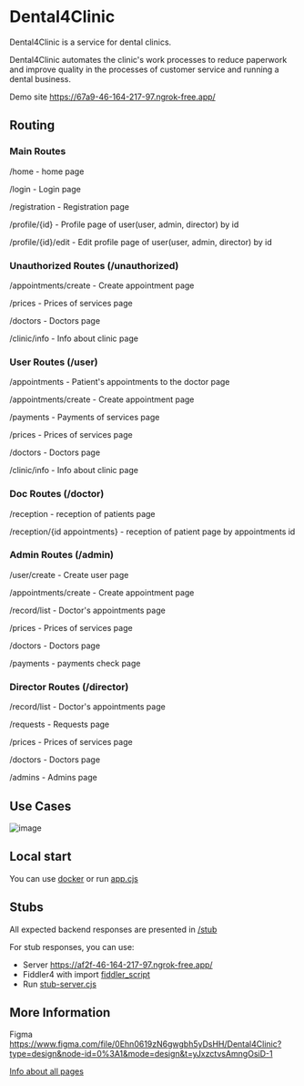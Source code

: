 # Dental4Clinic
Dental4Clinic is a service for dental clinics.

Dental4Clinic automates the clinic's work processes to reduce paperwork and improve quality in the processes of customer service and running a dental business.

Demo site https://67a9-46-164-217-97.ngrok-free.app/

## Routing

### Main Routes
/home - home page

/login - Login page

/registration - Registration page

/profile/{id} - Profile page of user(user, admin, director) by id

/profile/{id}/edit - Edit profile page of user(user, admin, director) by id

### Unauthorized Routes (/unauthorized)

/appointments/create -  Create appointment page

/prices - Prices of services page

/doctors - Doctors page

/clinic/info - Info about clinic page

### User Routes (/user)
/appointments -  Patient's appointments to the doctor page

/appointments/create -  Create appointment page

/payments - Payments of services page

/prices - Prices of services page

/doctors - Doctors page

/clinic/info - Info about clinic page

### Doc Routes (/doctor)
/reception - reception of patients page

/reception/{id appointments} - reception of patient page by appointments id

### Admin Routes (/admin)
/user/create - Create user page

/appointments/create -  Create appointment page

/record/list - Doctor's appointments page

/prices - Prices of services page

/doctors - Doctors page

/payments - payments check page


### Director Routes (/director)
/record/list - Doctor's appointments page

/requests - Requests page

/prices - Prices of services page

/doctors - Doctors page

/admins - Admins page


## Use Cases
![image](https://github.com/DarkRacer/dental4clinic/assets/56476550/32f5e8e8-83cd-4fc5-b0ea-2926a6e00fa7)

## Local start
You can use [docker](https://github.com/DarkRacer/dental4clinic/blob/master/docker-compose.yaml) or run [app.cjs](https://github.com/DarkRacer/dental4clinic/blob/master/app.cjs)

## Stubs

All expected backend responses are presented in [/stub](https://github.com/DarkRacer/dental4clinic/tree/master/stub)

For stub responses, you can use:
- Server https://af2f-46-164-217-97.ngrok-free.app/
- Fiddler4 with import [fiddler_script](https://github.com/DarkRacer/dental4clinic/blob/master/stub/fiddler_dental4clinic.farx)
- Run [stub-server.cjs](https://github.com/DarkRacer/dental4clinic/blob/master/stub/stub-server.cjs)


## More Information

Figma https://www.figma.com/file/0Ehn0619zN6gwgbh5yDsHH/Dental4Clinic?type=design&node-id=0%3A1&mode=design&t=yJxzctvsAmngOsiD-1

[Info about all pages ](https://github.com/DarkRacer/dental4clinic/blob/master/doc/info-about-pages.xlsx)

